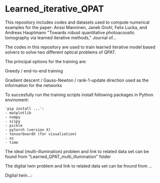 # Learned_iterative_QPAT

This repository includes codes and datasets used to compute numerical examples for the paper: Anssi Manninen, Janek Grohl, Felix Lucka, and Andreas Hauptmann "Towards robust quantitative photoacoustic tomography via
learned iterative methods," Journal of...


The codes in this repository are used to train learned iterative model based solvers to solve two different optical problems of QPAT.

The principal options for the training are:

Greedy / end-to-end training 

Gradient descent / Gauss-Newton / rank-1-update direction used as the information for the networks

To succesfully run the training scripts install following packages in Python enviroment:

    'pip install ...':
    - matplotlib
    - numpy 
    - scipy
    - pickle
    - pytorch (version X)
    - tensorboardX (for visualiation)
    - os
    - time


The ideal (multi-illumination) problem and link to related data set can be found from "Learned_QPAT_multi_illumination" folder

The digital twin problem and link to related data set can be fround from ... 






Digital twin...:




